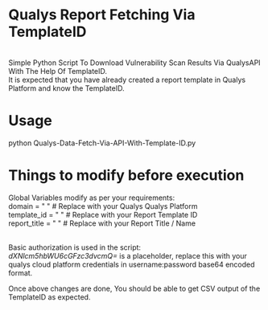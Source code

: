 # Qualys Report Fetching Via TemplateID
<br> Simple Python Script To Download Vulnerability Scan Results Via QualysAPI With The Help Of TemplateID.
<br> It is expected that you have already created a report template in Qualys Platform and know the TemplateID.

# Usage
python Qualys-Data-Fetch-Via-API-With-Template-ID.py


# Things to modify before execution
Global Variables modify as per your requirements:
<br> domain = " "        # Replace with your Qualys Qualys Platform
<br> template_id = " "   # Replace with your Report Template ID
<br> report_title = " "  # Replace with your Report Title / Name


<br> Basic authorization is used in the script:
<br> *dXNlcm5hbWU6cGFzc3dvcmQ=* is a placeholder, replace this with your qualys cloud platform credentials in username:password base64 encoded format.


Once above changes are done, You should be able to get CSV output of the TemplateID as expected.
